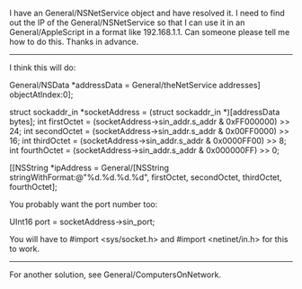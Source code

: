 I have an General/NSNetService object and have resolved it. I need to find out the IP of the General/NSNetService so that I can use it in an General/AppleScript in a format like 192.168.1.1. Can someone please tell me how to do this. Thanks in advance.

----
I think this will do:
    
General/NSData *addressData = General/theNetService addresses] objectAtIndex:0];

struct sockaddr_in *socketAddress = (struct sockaddr_in *)[addressData bytes];
int firstOctet = (socketAddress->sin_addr.s_addr & 0xFF000000) >> 24;
int secondOctet = (socketAddress->sin_addr.s_addr & 0x00FF0000) >> 16;
int thirdOctet = (socketAddress->sin_addr.s_addr & 0x0000FF00) >> 8;
int fourthOctet = (socketAddress->sin_addr.s_addr & 0x000000FF) >> 0;

[[NSString *ipAddress = General/[NSString stringWithFormat:@"%d.%d.%d.%d", firstOctet, secondOctet, thirdOctet, fourthOctet];

You probably want the port number too:
    
UInt16 port = socketAddress->sin_port;


You will have to #import <sys/socket.h> and #import <netinet/in.h> for this to work.

----
For another solution, see General/ComputersOnNetwork.